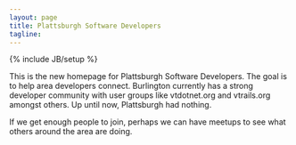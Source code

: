 ```yaml
---
layout: page
title: Plattsburgh Software Developers
tagline:
---
```

{% include JB/setup %}

This is the new homepage for Plattsburgh Software Developers.  The goal is to help area developers connect.  Burlington currently has a strong developer community with user groups like vtdotnet.org and vtrails.org amongst others.  Up until now, Plattsburgh had nothing.

If we get enough people to join, perhaps we can have meetups to see what others around the area are doing.
 


